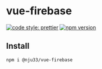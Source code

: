 # vue-firebase

[![code style: prettier](https://img.shields.io/badge/code_style-prettier-ff69b4.svg)](https://github.com/prettier/prettier)
[![npm version](https://badge.fury.io/js/%40nju33%2Fvue-firebase.svg)](https://badge.fury.io/js/%40nju33%2Fvue-firebase)

## Install

```bash
npm i @nju33/vue-firebase
```
